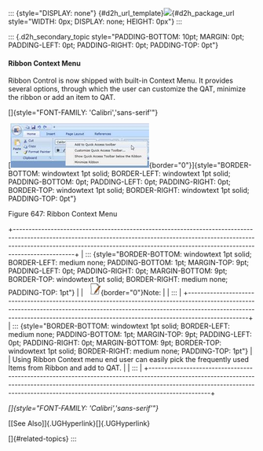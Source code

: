 ::: {style="DISPLAY: none"}
[](ms-xhelp:///?Id=d2h_url_template){#d2h_url_template}![](!package_url!){#d2h_package_url style="WIDTH: 0px; DISPLAY: none; HEIGHT: 0px"}
:::

::: {.d2h_secondary_topic style="PADDING-BOTTOM: 10pt; MARGIN: 0pt; PADDING-LEFT: 0pt; PADDING-RIGHT: 0pt; PADDING-TOP: 0pt"}
#### Ribbon Context Menu

Ribbon Control is now shipped with built-in Context Menu. It provides several options, through which the user can customize the QAT, minimize the ribbon or add an item to QAT.

[]{style="FONT-FAMILY: 'Calibri','sans-serif'"} 

[![](../ImagesExt/image261_560.jpg){border="0"}]{style="BORDER-BOTTOM: windowtext 1pt solid; BORDER-LEFT: windowtext 1pt solid; PADDING-BOTTOM: 0pt; PADDING-LEFT: 0pt; PADDING-RIGHT: 0pt; BORDER-TOP: windowtext 1pt solid; BORDER-RIGHT: windowtext 1pt solid; PADDING-TOP: 0pt"}

Figure 647: Ribbon Context Menu

+-------------------------------------------------------------------------------------------------------------------------------------------------------------------------------------------------------------------------------------------------------------+
| ::: {style="BORDER-BOTTOM: windowtext 1pt solid; BORDER-LEFT: medium none; PADDING-BOTTOM: 1pt; MARGIN-TOP: 9pt; PADDING-LEFT: 0pt; PADDING-RIGHT: 0pt; MARGIN-BOTTOM: 9pt; BORDER-TOP: windowtext 1pt solid; BORDER-RIGHT: medium none; PADDING-TOP: 1pt"} |
|   ![](../ImagesExt/image261_3.jpg){border="0"}Note:                                                                                                                                                                                                         |
| :::                                                                                                                                                                                                                                                         |
+-------------------------------------------------------------------------------------------------------------------------------------------------------------------------------------------------------------------------------------------------------------+
| ::: {style="BORDER-BOTTOM: windowtext 1pt solid; BORDER-LEFT: medium none; PADDING-BOTTOM: 1pt; MARGIN-TOP: 9pt; PADDING-LEFT: 0pt; PADDING-RIGHT: 0pt; MARGIN-BOTTOM: 9pt; BORDER-TOP: windowtext 1pt solid; BORDER-RIGHT: medium none; PADDING-TOP: 1pt"} |
| Using Ribbon Context menu end user can easily pick the frequently used Items from Ribbon and add to QAT.                                                                                                                                                    |
| :::                                                                                                                                                                                                                                                         |
+-------------------------------------------------------------------------------------------------------------------------------------------------------------------------------------------------------------------------------------------------------------+

*[]{style="FONT-FAMILY: 'Calibri','sans-serif'"}* 

[\[See Also\]]{.UGHyperlink}[]{.UGHyperlink}

[]{#related-topics}
:::
